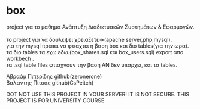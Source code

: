 # box <br>

project για το μαθημα Ανάπτυξη Διαδικτυακών Συστημάτων & Εφαρμογών.<br>
<br>
το project για να δουλεψει χρειαζετε->(apache server,php,mysql).<br>
για την mysql πρεπει να φτιαχτει η βαση box και διο tables(για την ωρα).<br>
τα διο tables τα εχω εδω.(box_shares.sql και box_users.sql) export απο workbech .<br>
τα .sql table files φτιαχνουν την βαση ΑΝ δεν υπαρχει, και τα tables. <br>

Αβραάμ Πιπερίδης github(zeronerone) <br>
Βαλαντης Πίτσας github(CsPeitch)

DOT NOT USE THIS PROJECT IN YOUR SERVER! IT IS NOT SECURE.
THIS PROJECT IS FOR UNIVERSITY COURSE.
